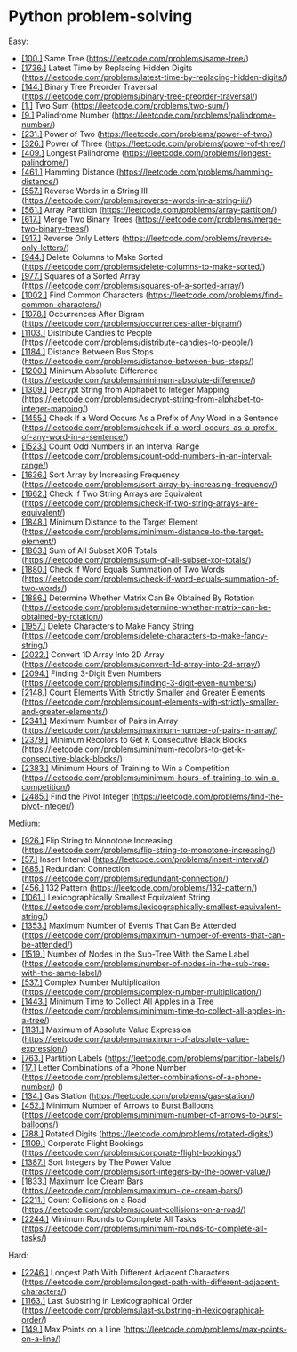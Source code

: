 # Python problem-solving

Easy:
- [[100.]](leetcode/100.py) Same Tree (https://leetcode.com/problems/same-tree/)
- [[1736.]](leetcode/1736.py) Latest Time by Replacing Hidden Digits (https://leetcode.com/problems/latest-time-by-replacing-hidden-digits/)
- [[144.]](leetcode/144.py) Binary Tree Preorder Traversal (https://leetcode.com/problems/binary-tree-preorder-traversal/)
- [[1.]](leetcode/1.py) Two Sum (https://leetcode.com/problems/two-sum/)
- [[9.]](leetcode/9.py) Palindrome Number (https://leetcode.com/problems/palindrome-number/)
- [[231.]](leetcode/231.py) Power of Two (https://leetcode.com/problems/power-of-two/)
- [[326.]](leetcode/326.py) Power of Three (https://leetcode.com/problems/power-of-three/)
- [[409.]](leetcode/409.py) Longest Palindrome (https://leetcode.com/problems/longest-palindrome/)
- [[461.]](leetcode/461.py) Hamming Distance (https://leetcode.com/problems/hamming-distance/)
- [[557.]](leetcode/557.py) Reverse Words in a String III (https://leetcode.com/problems/reverse-words-in-a-string-iii/)
- [[561.]](leetcode/561.py) Array Partition (https://leetcode.com/problems/array-partition/)
- [[617.]](leetcode/617.py) Merge Two Binary Trees (https://leetcode.com/problems/merge-two-binary-trees/)
- [[917.]](leetcode/917.py) Reverse Only Letters (https://leetcode.com/problems/reverse-only-letters/)
- [[944.]](leetcode/944.py) Delete Columns to Make Sorted (https://leetcode.com/problems/delete-columns-to-make-sorted/)
- [[977.]](leetcode/977.py) Squares of a Sorted Array (https://leetcode.com/problems/squares-of-a-sorted-array/)
- [[1002.]](leetcode/1002.py) Find Common Characters (https://leetcode.com/problems/find-common-characters/)
- [[1078.]](leetcode/1078.py) Occurrences After Bigram (https://leetcode.com/problems/occurrences-after-bigram/)
- [[1103.]](leetcode/1103.py) Distribute Candies to People (https://leetcode.com/problems/distribute-candies-to-people/)
- [[1184.]](leetcode/1184.py) Distance Between Bus Stops (https://leetcode.com/problems/distance-between-bus-stops/)
- [[1200.]](leetcode/1200.py) Minimum Absolute Difference (https://leetcode.com/problems/minimum-absolute-difference/)
- [[1309.]](leetcode/1309.py) Decrypt String from Alphabet to Integer Mapping (https://leetcode.com/problems/decrypt-string-from-alphabet-to-integer-mapping/)
- [[1455.]](leetcode/1455.py) Check If a Word Occurs As a Prefix of Any Word in a Sentence (https://leetcode.com/problems/check-if-a-word-occurs-as-a-prefix-of-any-word-in-a-sentence/)
- [[1523.]](leetcode/1523.py) Count Odd Numbers in an Interval Range (https://leetcode.com/problems/count-odd-numbers-in-an-interval-range/)
- [[1636.]](leetcode/1636.py) Sort Array by Increasing Frequency (https://leetcode.com/problems/sort-array-by-increasing-frequency/)
- [[1662.]](leetcode/1662.py) Check If Two String Arrays are Equivalent (https://leetcode.com/problems/check-if-two-string-arrays-are-equivalent/)
- [[1848.]](leetcode/1848.py) Minimum Distance to the Target Element (https://leetcode.com/problems/minimum-distance-to-the-target-element/)
- [[1863.]](leetcode/1863.py) Sum of All Subset XOR Totals (https://leetcode.com/problems/sum-of-all-subset-xor-totals/)
- [[1880.]](leetcode/1880.py) Check if Word Equals Summation of Two Words (https://leetcode.com/problems/check-if-word-equals-summation-of-two-words/)
- [[1886.]](leetcode/1886.py) Determine Whether Matrix Can Be Obtained By Rotation (https://leetcode.com/problems/determine-whether-matrix-can-be-obtained-by-rotation/)
- [[1957.]](leetcode/1957.py) Delete Characters to Make Fancy String (https://leetcode.com/problems/delete-characters-to-make-fancy-string/)
- [[2022.]](leetcode/2022.py) Convert 1D Array Into 2D Array (https://leetcode.com/problems/convert-1d-array-into-2d-array/)
- [[2094.]](leetcode/2094.py) Finding 3-Digit Even Numbers (https://leetcode.com/problems/finding-3-digit-even-numbers/)
- [[2148.]](leetcode/2148.py) Count Elements With Strictly Smaller and Greater Elements (https://leetcode.com/problems/count-elements-with-strictly-smaller-and-greater-elements/)
- [[2341.]](leetcode/2341.py) Maximum Number of Pairs in Array (https://leetcode.com/problems/maximum-number-of-pairs-in-array/)
- [[2379.]](leetcode/2379.py) Minimum Recolors to Get K Consecutive Black Blocks (https://leetcode.com/problems/minimum-recolors-to-get-k-consecutive-black-blocks/)
- [[2383.]](leetcode/2383.py) Minimum Hours of Training to Win a Competition (https://leetcode.com/problems/minimum-hours-of-training-to-win-a-competition/)
- [[2485.]](leetcode/2485.py) Find the Pivot Integer (https://leetcode.com/problems/find-the-pivot-integer/)

Medium:
- [[926.]](leetcode/926.py) Flip String to Monotone Increasing (https://leetcode.com/problems/flip-string-to-monotone-increasing/)
- [[57.]](leetcode/57.py) Insert Interval (https://leetcode.com/problems/insert-interval/)
- [[685.]](leetcode/684.py) Redundant Connection (https://leetcode.com/problems/redundant-connection/)
- [[456.]](leetcode/456.py) 132 Pattern (https://leetcode.com/problems/132-pattern/)
- [[1061.]](leetcode/1061.py) Lexicographically Smallest Equivalent String (https://leetcode.com/problems/lexicographically-smallest-equivalent-string/)
- [[1353.]](leetcode/1353.py) Maximum Number of Events That Can Be Attended (https://leetcode.com/problems/maximum-number-of-events-that-can-be-attended/)
- [[1519.]](leetcode/1519.py) Number of Nodes in the Sub-Tree With the Same Label (https://leetcode.com/problems/number-of-nodes-in-the-sub-tree-with-the-same-label/)
- [[537.]](leetcode/537.py) Complex Number Multiplication (https://leetcode.com/problems/complex-number-multiplication/)
- [[1443.]](leetcode/1443.py) Minimum Time to Collect All Apples in a Tree (https://leetcode.com/problems/minimum-time-to-collect-all-apples-in-a-tree/)
- [[1131.]](leetcode/1131.py) Maximum of Absolute Value Expression (https://leetcode.com/problems/maximum-of-absolute-value-expression/)
- [[763.]](leetcode/763.py) Partition Labels (https://leetcode.com/problems/partition-labels/)
- [[17.]](leetcode/17.py) Letter Combinations of a Phone Number (https://leetcode.com/problems/letter-combinations-of-a-phone-number/) ()
- [[134.]](leetcode/134.py) Gas Station (https://leetcode.com/problems/gas-station/)
- [[452.]](leetcode/452.py) Minimum Number of Arrows to Burst Balloons (https://leetcode.com/problems/minimum-number-of-arrows-to-burst-balloons/)
- [[788.]](leetcode/788.py) Rotated Digits (https://leetcode.com/problems/rotated-digits/)
- [[1109.]](leetcode/1109.py) Corporate Flight Bookings (https://leetcode.com/problems/corporate-flight-bookings/)
- [[1387.]](leetcode/1387.py) Sort Integers by The Power Value (https://leetcode.com/problems/sort-integers-by-the-power-value/)
- [[1833.]](leetcode/1833.py) Maximum Ice Cream Bars (https://leetcode.com/problems/maximum-ice-cream-bars/)
- [[2211.]](leetcode/2211.py) Count Collisions on a Road (https://leetcode.com/problems/count-collisions-on-a-road/)
- [[2244.]](leetcode/2244.py) Minimum Rounds to Complete All Tasks (https://leetcode.com/problems/minimum-rounds-to-complete-all-tasks/)

Hard:
- [[2246.]](leetcode/2246.py) Longest Path With Different Adjacent Characters (https://leetcode.com/problems/longest-path-with-different-adjacent-characters/)
- [[1163.]](leetcode/1163.py) Last Substring in Lexicographical Order (https://leetcode.com/problems/last-substring-in-lexicographical-order/)
- [[149.]](leetcode/149.py) Max Points on a Line (https://leetcode.com/problems/max-points-on-a-line/)
